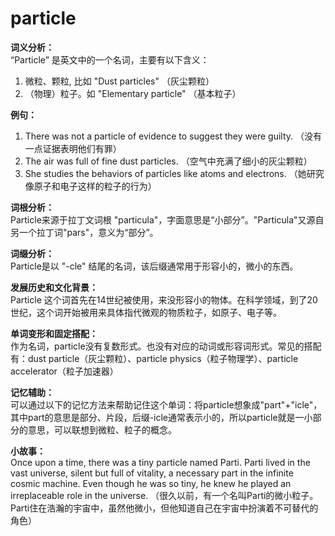 # particle

**词义分析：**  
“Particle” 是英文中的一个名词，主要有以下含义：

  

1.  微粒、颗粒, 比如 "Dust particles" （灰尘颗粒）
2.  （物理）粒子。如 "Elementary particle" （基本粒子）

  

**例句：**

  

1.  There was not a particle of evidence to suggest they were guilty. （没有一点证据表明他们有罪）
2.  The air was full of fine dust particles. （空气中充满了细小的灰尘颗粒）
3.  She studies the behaviors of particles like atoms and electrons. （她研究像原子和电子这样的粒子的行为）

  

**词根分析：**  
Particle来源于拉丁文词根 "particula"，字面意思是“小部分”。"Particula"又源自另一个拉丁词"pars"，意义为“部分”。

  

**词缀分析：**  
Particle是以 "-cle" 结尾的名词，该后缀通常用于形容小的，微小的东西。

  

**发展历史和文化背景：**  
Particle 这个词首先在14世纪被使用，来没形容小的物体。在科学领域，到了20世纪，这个词开始被用来具体指代微观的物质粒子，如原子、电子等。

  

**单词变形和固定搭配：**  
作为名词，particle没有复数形式。也没有对应的动词或形容词形式。常见的搭配有：dust particle（灰尘颗粒）、particle physics（粒子物理学）、particle accelerator（粒子加速器）

  

**记忆辅助：**  
可以通过以下的记忆方法来帮助记住这个单词：将particle想象成"part"+"icle"，其中part的意思是部分、片段，后缀-icle通常表示小的，所以particle就是一小部分的意思，可以联想到微粒、粒子的概念。

  

**小故事：**  
Once upon a time, there was a tiny particle named Parti. Parti lived in the vast universe, silent but full of vitality, a necessary part in the infinite cosmic machine. Even though he was so tiny, he knew he played an irreplaceable role in the universe. （很久以前，有一个名叫Parti的微小粒子。Parti住在浩瀚的宇宙中，虽然他微小，但他知道自己在宇宙中扮演着不可替代的角色）
